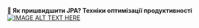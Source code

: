 **🦐 Як пришвидшити JPA? Техніки оптимізації продуктивності**
[![IMAGE ALT TEXT HERE](https://img.youtube.com/vi/SluyOGB5XrY/0.jpg)](https://www.youtube.com/watch?v=SluyOGB5XrY)